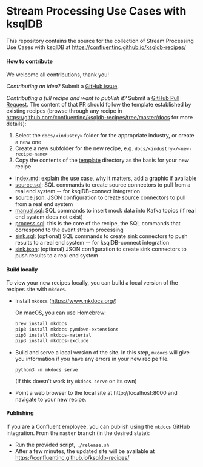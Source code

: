# Stream Processing Use Cases with ksqlDB

This repository contains the source for the collection of Stream Processing Use Cases with ksqlDB at https://confluentinc.github.io/ksqldb-recipes/

#### How to contribute

We welcome all contributions, thank you!

_Contributing an idea?_ Submit a [GitHub issue](https://github.com/confluentinc/ksqldb-recipes/issues).

_Contributing a full recipe and want to publish it?_ Submit a [GitHub Pull Request](https://github.com/confluentinc/ksqldb-recipes/pulls).
The content of that PR should follow the template established by existing recipes (browse through any recipe in https://github.com/confluentinc/ksqldb-recipes/tree/master/docs for more details):

1. Select the `docs/<industry>` folder for the appropriate industry, or create a new one
2. Create a new subfolder for the new recipe, e.g. `docs/<industry>/<new-recipe-name>`
3. Copy the contents of the [template](template) directory as the basis for your new recipe

- [index.md](template/index.md): explain the use case, why it matters, add a graphic if available
- [source.sql](template/source.sql): SQL commands to create source connectors to pull from a real end system -- for ksqlDB-connect integration
- [source.json](template/source.json): JSON configuration to create source connectors to pull from a real end system
- [manual.sql](template/manual.sql): SQL commands to insert mock data into Kafka topics (if real end system does not exist)
- [process.sql](template/process.sql): this is the core of the recipe, the SQL commands that correspond to the event stream processing
- [sink.sql](template/sink.sql): (optional) SQL commands to create sink connectors to push results to a real end system -- for ksqlDB-connect integration
- [sink.json](template/sink.json): (optional) JSON configuration to create sink connectors to push results to a real end system

#### Build locally

To view your new recipes locally, you can build a local version of the recipes site with `mkdocs`.

- Install `mkdocs` (https://www.mkdocs.org/)

    On macOS, you can use Homebrew:
    ```bash
    brew install mkdocs
    pip3 install mkdocs pymdown-extensions
    pip3 install mkdocs-material
    pip3 install mkdocs-exclude
    ```

- Build and serve a local version of the site. In this step, `mkdocs` will give you information if you have any errors in your new recipe file.
    ```
    python3 -m mkdocs serve  
    ```
    
    (If this doesn't work try `mkdocs serve` on its own)

- Point a web browser to the local site at http://localhost:8000 and navigate to your new recipe.

#### Publishing

If you are a Confluent employee, you can publish using the `mkdocs` GitHub integration. From the `master` branch (in the desired state):

- Run the provided script, `./release.sh`
- After a few minutes, the updated site will be available at https://confluentinc.github.io/ksqldb-recipes/

